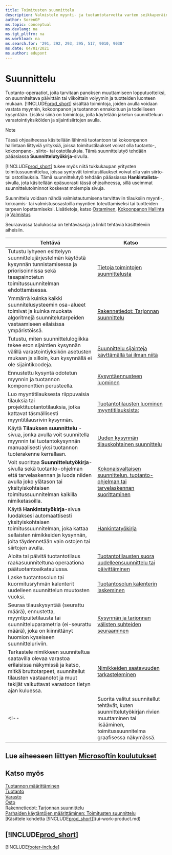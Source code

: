 ```yaml
---
title: Toimitusten suunnittelu
description: Valmistele myynti- ja tuotantotarvetta varten seikkaperäinen ja toteuttamiskelpoinen suunnitelma sekä viimeistelykokoonpanon tuotantoaikataulu.
author: SorenGP
ms.topic: conceptual
ms.devlang: na
ms.tgt_pltfrm: na
ms.workload: na
ms.search.for: '291, 292, 293, 295, 517, 9010, 9038'
ms.date: 04/01/2021
ms.author: edupont
---
```

# <a name="planning"></a><a name="planning"></a><a name="planning"></a>Suunnittelu

Tuotanto-operaatiot, joita tarvitaan panoksen muuttamiseen lopputuotteiksi, on suunniteltava päivittäin tai viikoittain volyymin ja tuotteiden luonteen mukaan. [!INCLUDE[prod_short](includes/prod_short.md)] sisältää toimintoja, joiden avulla voidaan vastata myynnin, kokoonpanon ja tuotannon ennakoituun ja todelliseen kysyntään. Lisäksi siinä on toimintoja, joita käytetään jakelun suunnitteluun varastointiyksiköiden ja sijaintisiirtojen avulla.

> [!NOTE]
> Tässä ohjeaiheessa käsitellään lähinnä tuotantoon tai kokoonpanon hallintaan liittyviä yrityksiä, joissa toimitustilaukset voivat olla tuotanto-, kokoonpano-, siirto- tai ostotilauksia. Tämä suunnittelutyö tehdään pääasiassa **Suunnittelutyökirja**-sivulla.
>
> [!INCLUDE[prod_short](includes/prod_short.md)] tukee myös niitä tukkukaupan yritysten toimitussuunnittelua, joissa syntyvät toimitustilaukset voivat olla vain siirto- tai ostotilauksia. Tämä suunnittelutyö tehdään pääasiassa **Hankintalista**-sivulla, jota käsitellään epäsuorasti tässä ohjeaiheessa, sillä useimmat suunnittelutoiminnot koskevat molempia sivuja.

Suunnittelu voidaan nähdä valmistautumisena tarvittaviin tilauksiin myynti-, kokoamis- tai valmistusosastoilla myyntien toteuttamiseksi tai tuotteiden tarpeen lopettamiseksi. Lisätietoja, katso [Ostaminen](purchasing-manage-purchasing.md), [Kokoonpanon Hallinta](assembly-assemble-items.md) ja [Valmistus](production-manage-manufacturing.md)

Seuraavassa taulukossa on tehtäväsarja ja linkit tehtäviä käsitteleviin aiheisiin.  

|**Tehtävä**|**Katso**|  
|------------|-------------|  
|Tutustu lyhyeen esittelyyn suunnittelujärjestelmän käytöstä kysynnän tunnistamisessa ja priorisoinnissa sekä tasapainotetun toimitussuunnitelman ehdottamisessa.|[Tietoja toimintojen suunnittelusta](production-about-planning-functionality.md)|
|Ymmärrä kuinka kaikki suunnitelusysteemin osa-alueet toimivat ja kuinka muokata algoritmejä suunnitelutarpeiden vastaamiseen eilaisissa ympäristöissä.|[Rakennetiedot: Tarjonnan suunnittelu](design-details-supply-planning.md)|
|Tutustu, miten suunnittelulogiikka tekee eron sijaintien kysynnän välillä varastointiyksikön asetusten mukaan ja silloin, kun kysynnällä ei ole sijaintikoodeja.|[Suunnittelu sijainteja käyttämällä tai ilman niitä](production-planning-with-without-locations.md)|
|Ennustettu kysyntä odotetun myynnin ja tuotannon komponenttien perusteella.|[Kysyntäennusteen luominen](production-how-to-create-a-forecast.md)|  
|Luo myyntitilauksesta riippuvaisia tilauksia tai projektituotantotilauksia, jotka kattavat täsmällisesti myyntitilausrivin kysynnän.|[Tuotantotilausten luominen myyntitilauksista:](production-how-to-create-production-orders-from-sales-orders.md)|
|Käytä **Tilauksen suunnittelu** -sivua, jonka avulla voit suunnitella myynnin tai tuotantokysynnän manuaalisesti yksi tuotannon tuoterakenne kerrallaan.|[Uuden kysynnän tilauskohtainen suunnittelu](production-how-to-plan-for-new-demand.md)|
|Voit suorittaa **Suunnittelutyökirja**-sivulla sekä tuotanto-ohjelman että tarvelaskennan ja luoda niiden avulla joko ylätason tai yksityiskohtaisen toimitussuunnitelman kaikilla nimiketasoilla.|[Kokonaisvaltaisen suunnittelun, tuotanto-ohjelman tai tarvelaskennan suorittaminen](production-how-to-run-mps-and-mrp.md)|
|Käytä **Hankintatyökirja**-sivua luodaksesi automaattisesti yksityiskohtaisen toimitussuunnitelman, joka kattaa sellaisten nimikkeiden kysynnän, joita täydennetään vain ostojen tai siirtojen avulla.|[Hankintatyökirja](production-about-planning-functionality.md#requisition-worksheet)|  
|Aloita tai päivitä tuotantotilaus raakasuunniteltuna operaationa päätuotantoaikataulussa.|[Tuotantotilausten suora uudelleensuunnittelu tai päivittäminen](production-how-to-replan-refresh-production-orders.md)|
|Laske tuotantosolun tai kuormitusryhmän kalenterit uudelleen suunnittelun muutosten vuoksi.|[Tuotantosolun kalenterin laskeminen](production-how-to-create-work-center-calendars.md#to-calculate-a-work-center-calendar)|
|Seuraa tilauskysyntää (seurattu määrä), ennustetta, myyntipuitetilausta tai suunnitteluparametria (ei-seurattu määrä), joka on kiinnittänyt huomion kyseiseen suunnitteluriviin.|[Kysynnän ja tarjonnan välisten suhteiden seuraaminen](production-how-track-demand-supply.md)|
|Tarkastele nimikkeen suunniteltua saatavilla olevaa varastoa erilaisissa näkymissä ja katso, mitkä bruttotarpeet, suunnitellut tilausten vastaanotot ja muut tekijät vaikuttavat varastoon tietyn ajan kuluessa.|[Nimikkeiden saatavuuden tarkasteleminen](inventory-how-availability-overview.md)|  
<!--|Suorita valitut suunnitellut tehtävät, kuten suunnittelutyökirjan rivien muuttaminen tai lisääminen, toimitussuunnitelma graafisessa näkymässä.|[Suunnitteluehdotusten muokkaaminen graafisessa näkymässä](production-how-to-modify-planning-suggestions-in-a-graphical-view.md)|-->

## <a name="see-related-microsoft-training"></a><a name="see-related-microsoft-training"></a><a name="see-related-microsoft-training"></a>Lue aiheeseen liittyen [Microsoftin koulutukset](/training/modules/plan-items-dynamics-365-business-central/)

## <a name="see-also"></a><a name="see-also"></a><a name="see-also"></a>Katso myös

[Tuotannon määrittäminen](production-configure-production-processes.md)  
[Tuotanto](production-manage-manufacturing.md)  
[Varasto](inventory-manage-inventory.md)  
[Osto](purchasing-manage-purchasing.md)  
[Rakennetiedot: Tarjonnan suunnittelu](design-details-supply-planning.md)  
[Parhaiden käytäntöjen määrittäminen: Toimitusten suunnittelu](setup-best-practices-supply-planning.md)  
[Käsittele kohdetta [!INCLUDE[prod_short](includes/prod_short.md)]](ui-work-product.md)

## [!INCLUDE[prod_short](includes/free_trial_md.md)]


[!INCLUDE[footer-include](includes/footer-banner.md)]
